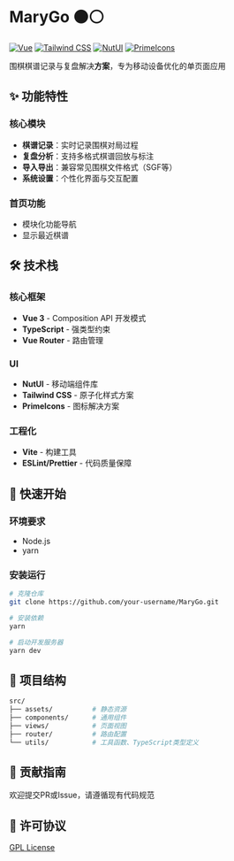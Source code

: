 # MaryGo ⚫⚪

[![Vue](https://img.shields.io/badge/Vue-3.5.13-4fc08d?logo=vuedotjs)](https://vuejs.org)
[![Tailwind CSS](https://img.shields.io/badge/Tailwind%20CSS-4.0.5-00bcff?logo=tailwindcss)](https://tailwindcss.com/)
[![NutUI](https://img.shields.io/badge/NutUI-4.3.13-fa2a26)](https://nutui.jd.com/#/)
[![PrimeIcons](https://img.shields.io/badge/primeicons-7.0.0-%41B883?logo=primevue)](https://primevue.org/icons/)

围棋棋谱记录与复盘解决**方案**，专为移动设备优化的单页面应用

## ✨ 功能特性

### 核心模块

- **棋谱记录**：实时记录围棋对局过程
- **复盘分析**：支持多格式棋谱回放与标注
- **导入导出**：兼容常见围棋文件格式（SGF等）
- **系统设置**：个性化界面与交互配置

### 首页功能

- 模块化功能导航
- 显示最近棋谱

## 🛠️ 技术栈

### 核心框架

- **Vue 3** - Composition API 开发模式
- **TypeScript** - 强类型约束
- **Vue Router** - 路由管理

### UI

- **NutUI** - 移动端组件库
- **Tailwind CSS** - 原子化样式方案
- **PrimeIcons** - 图标解决方案

### 工程化

- **Vite** - 构建工具
- **ESLint/Prettier** - 代码质量保障

## 🚀 快速开始

### 环境要求

- Node.js
- yarn

### 安装运行

```bash
# 克隆仓库
git clone https://github.com/your-username/MaryGo.git

# 安装依赖
yarn

# 启动开发服务器
yarn dev
```

## 📂 项目结构

```bash
src/
├── assets/          # 静态资源
├── components/      # 通用组件
├── views/           # 页面视图
├── router/          # 路由配置
└── utils/           # 工具函数、TypeScript类型定义
```

## 🤝 贡献指南

欢迎提交PR或Issue，请遵循现有代码规范

## 📄 许可协议

[GPL License](LICENSE)
